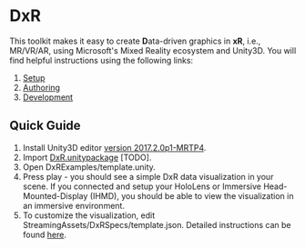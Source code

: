 # DxR
This toolkit makes it easy to create <b>D</b>ata-driven graphics in <b>xR</b>, i.e., MR/VR/AR, using Microsoft's Mixed Reality ecosystem and Unity3D. You will find helpful instructions using the following links:

1. [Setup](SETUP.md)
2. [Authoring](AUTHORING.md)
3. [Development](DEVELOPMENT.md)

## Quick Guide

1. Install Unity3D editor [version 2017.2.0p1-MRTP4](http://beta.unity3d.com/download/b1565bfe4a0c/UnityDownloadAssistant.exe).
2. Import [DxR.unitypackage]() [TODO].
3. Open DxRExamples/template.unity.
4. Press play - you should see a simple DxR data visualization in your scene. If you connected and setup your HoloLens or Immersive Head-Mounted-Display (IHMD), you should be able to view the visualization in an immersive environment.
5. To customize the visualization, edit StreamingAssets/DxRSpecs/template.json. Detailed instructions can be found [here](AUTHORING.md).
